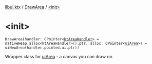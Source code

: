 [libui.ktx](../README.md) / [DrawArea](README.md) / [&lt;init&gt;](-init-.md)

# &lt;init&gt;

`DrawArea(handler: CPointer<`[`ktAreaHandler`](../../libui/kt-area-handler/README.md)`> = nativeHeap.alloc<ktAreaHandler>().ptr, alloc: CPointer<`[`uiArea`](../../libui/ui-area.md)`>? = uiNewArea(handler.pointed.ui.ptr))`

Wrapper class for [uiArea](../../libui/ui-area.md) - a canvas you can draw on.

